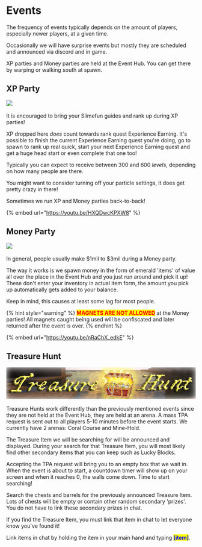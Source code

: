 # Events

The frequency of events typically depends on the amount of players, especially newer players, at a given time.&#x20;

Occasionally we will have surprise events but mostly they are scheduled and announced via discord and in game.

XP parties and Money parties are held at the Event Hub. You can get there by warping or walking south at spawn.

## XP Party

![](../.gitbook/assets/XP\_Party\_Discord.png)

It is encouraged to bring your Slimefun guides and rank up during XP parties!

XP dropped here _does_ count towards rank quest Experience Earning. It's possible to finish the current Experience Earning quest you're doing, go to spawn to rank up real quick, start your next Experience Earning quest and get a huge head start or even complete that one too!

Typically you can expect to receive between 300 and 600 _levels_, depending on how many people are there.

You might want to consider turning off your particle settings, it does get pretty crazy in there!

Sometimes we run XP and Money parties back-to-back!

{% embed url="https://youtu.be/HXQDwcKPXW8" %}

## Money Party

![](../.gitbook/assets/Makin\_It\_Rain\_discord.png)

In general, people usually make $1mil to $3mil during a Money party.&#x20;

The way it works is we spawn money in the form of emerald 'items' of value all over the place in the Event Hub and you just run around and pick it up! These don't enter your inventory in actual item form, the amount you pick up automatically gets added to your balance.

Keep in mind, this causes at least some lag for most people.

{% hint style="warning" %}
<mark style="color:red;">**MAGNETS ARE NOT ALLOWED**</mark> at the Money parties! All magnets caught being used will be confiscated and later returned after the event is over.
{% endhint %}

{% embed url="https://youtu.be/nRaChX_edkE" %}

## Treasure Hunt

![](../.gitbook/assets/TreasureHunt.png)

Treasure Hunts work differently than the previously mentioned events since they are not held at the Event Hub, they are held at an arena. A mass TPA request is sent out to all players 5-10 minutes before the event starts. We currently have 2 arenas: Coral Course and Mine-Hold.

The Treasure Item we will be searching for will be announced and displayed. During your search for that Treasure Item, you will most likely find other secondary items that you can keep such as Lucky Blocks.&#x20;

Accepting the TPA request will bring you to an empty box that we wait in. When the event is about to start, a countdown timer will show up on your screen and when it reaches 0, the walls come down. Time to start searching!

Search the chests and barrels for the previously announced Treasure Item. Lots of chests will be empty or contain other random secondary 'prizes'. You do not have to link these secondary prizes in chat.&#x20;

If you find the Treasure Item, you must link that item in chat to let everyone know you've found it!

Link items in chat by holding the item in your main hand and typing <mark style="color:blue;">**\[item]**</mark>.
